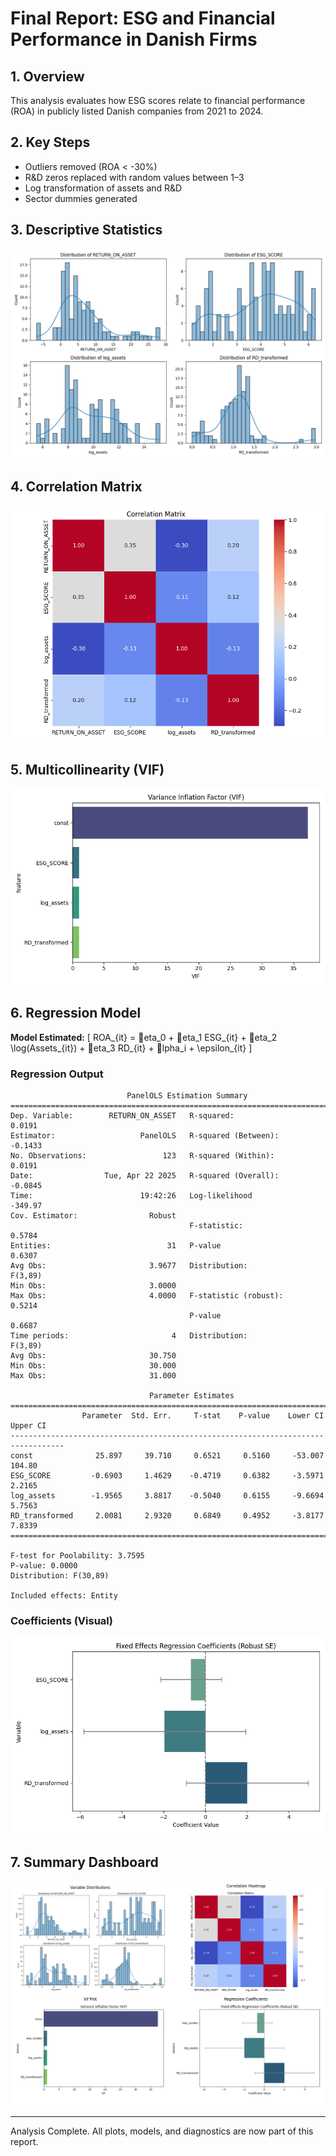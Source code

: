 
# Final Report: ESG and Financial Performance in Danish Firms

## 1. Overview
This analysis evaluates how ESG scores relate to financial performance (ROA) in publicly listed Danish companies from 2021 to 2024.

## 2. Key Steps
- Outliers removed (ROA < -30%)
- R&D zeros replaced with random values between 1–3
- Log transformation of assets and R&D
- Sector dummies generated

## 3. Descriptive Statistics
![Variable Distributions](variable_distributions.png)

## 4. Correlation Matrix
![Correlation Heatmap](correlation_heatmap.png)

## 5. Multicollinearity (VIF)
![VIF Plot](vif_plot.png)

## 6. Regression Model
**Model Estimated:**
\[ ROA_{it} = eta_0 + eta_1 ESG_{it} + eta_2 \log(Assets_{it}) + eta_3 RD_{it} + lpha_i + \epsilon_{it} \]

### Regression Output
```
                          PanelOLS Estimation Summary                           
================================================================================
Dep. Variable:        RETURN_ON_ASSET   R-squared:                        0.0191
Estimator:                   PanelOLS   R-squared (Between):             -0.1433
No. Observations:                 123   R-squared (Within):               0.0191
Date:                Tue, Apr 22 2025   R-squared (Overall):             -0.0845
Time:                        19:42:26   Log-likelihood                   -349.97
Cov. Estimator:                Robust                                           
                                        F-statistic:                      0.5784
Entities:                          31   P-value                           0.6307
Avg Obs:                       3.9677   Distribution:                    F(3,89)
Min Obs:                       3.0000                                           
Max Obs:                       4.0000   F-statistic (robust):             0.5214
                                        P-value                           0.6687
Time periods:                       4   Distribution:                    F(3,89)
Avg Obs:                       30.750                                           
Min Obs:                       30.000                                           
Max Obs:                       31.000                                           
                                                                                
                               Parameter Estimates                                
==================================================================================
                Parameter  Std. Err.     T-stat    P-value    Lower CI    Upper CI
----------------------------------------------------------------------------------
const              25.897     39.710     0.6521     0.5160     -53.007      104.80
ESG_SCORE         -0.6903     1.4629    -0.4719     0.6382     -3.5971      2.2165
log_assets        -1.9565     3.8817    -0.5040     0.6155     -9.6694      5.7563
RD_transformed     2.0081     2.9320     0.6849     0.4952     -3.8177      7.8339
==================================================================================

F-test for Poolability: 3.7595
P-value: 0.0000
Distribution: F(30,89)

Included effects: Entity
```

### Coefficients (Visual)
![Regression Coefficients](regression_coefficients.png)

## 7. Summary Dashboard
![Dashboard](final_dashboard.png)

---
Analysis Complete. All plots, models, and diagnostics are now part of this report.
